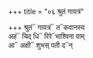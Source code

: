 +++
title = "०६ श्रुतं गायत्रं"

+++
श्रुतं᳓ गायत्रं᳓ त᳓कवानस्य  
अहं᳓ चिद् धि᳓ रिरे᳓भाश्विना वाम्  
आ᳓ अक्षी᳓ शुभस् पती द᳓न्